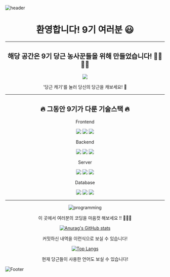 ![header](https://capsule-render.vercel.app/api?type=waving&color=auto&height=100&section=header&text=9oogle&fontSize=100)

# <div align = 'center'> 환영합니다! 9기 여러분 😃 </div>
***

## <div align = 'center'> 해당 공간은 9기 당근 농사꾼들을 위해 만들었습니다! 👩‍🌾🧑‍🌾 </div>

<div align="center">
  
<a href="https://github.com/Carrot-1day-1commit"><img src="https://hits.seeyoufarm.com/api/count/incr/badge.svg?url=https%3A%2F%2Fgithub.com%2FCarrot-1day-1commit%2FWelcome_9oogle&count_bg=%23C27F29&title_bg=%234D4949&icon=aiqfome.svg&icon_color=%23F9F3F3&title=%EB%8B%B9%EA%B7%BC%EC%BA%90%EA%B8%B0&edge_flat=false)"/></a>
 
'당근 캐기'를 눌러 당신의 당근을 캐보세요! 🥕
 
</div>

***
  
## <div align = 'center'> 🔥 그동안 9기가 다룬 기술스택 🔥 </div>
<div align = 'center'>

  Frontend
  
<img src="https://img.shields.io/badge/HTML-E34F26?style=flat-square&logo=HTML5&logoColor=white"/>
<img src="https://img.shields.io/badge/CSS-1572B6?style=flat-square&logo=CSS3&logoColor=white"/>
<img src="https://img.shields.io/badge/JS-F7DF1E?style=flat-square&logo=JavaScript&logoColor=white"/>

  Backend
  
<img src="https://img.shields.io/badge/Python-3776AB?style=flat-square&logo=Python&logoColor=white"/>
<img src="https://img.shields.io/badge/Selenium-43B02A?style=flat-square&logo=Selenium&logoColor=white"/>
<img src="https://img.shields.io/badge/CLI-4D4D4D?style=flat-square&logo=Windows Terminal&logoColor=white"/>
  
  Server
  
<img src="https://img.shields.io/badge/GitHub-181717?style=flat-square&logo=GitHub&logoColor=white"/>
<img src="https://img.shields.io/badge/Flask-000000?style=flat-square&logo=Flask&logoColor=white"/>
<img src="https://img.shields.io/badge/Docker-2496ED?style=flat-square&logo=Docker&logoColor=white"/>

  Database
   
<img src="https://img.shields.io/badge/SQLite-003B57?style=flat-square&logo=SQLite&logoColor=white"/>
<img src="https://img.shields.io/badge/MongoDB-47A248?style=flat-square&logo=MongoDB&logoColor=white"/>
<img src="https://img.shields.io/badge/Postman-FF6C37?style=flat-square&logo=Postman&logoColor=white"/>

  ***


![programming](https://user-images.githubusercontent.com/75519839/155273124-2783c0ff-329c-4318-bce7-bc3b3e2eaaad.gif)

이 곳에서 여러분의 코딩을 마음컷 해보세요 !! 👨🏻‍💻
  

  
[![Anurag's GitHub stats](https://github-readme-stats.vercel.app/api?username=godhin)](https://github.com/godhin/github-readme-stats) 

 커밋하신 내역을 이런식으로 보실 수 있습니다!
  
  
[![Top Langs](https://github-readme-stats.vercel.app/api/top-langs/?username=godhin)](https://github.com/godhin/github-readme-stats)
  
 현재 당근들이 사용한 언어도 보실 수 있습니다!
  
</div>

![Footer](https://capsule-render.vercel.app/api?type=waving&color=auto&height=200&section=footer)
